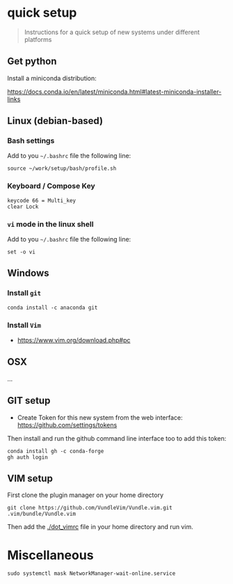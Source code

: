 # quick setup

> Instructions for a quick setup of new systems under different platforms

## Get python

Install a miniconda distribution:

https://docs.conda.io/en/latest/miniconda.html#latest-miniconda-installer-links

## Linux (debian-based)

### Bash settings

Add to you `~/.bashrc` file the following line:

```
source ~/work/setup/bash/profile.sh
```

### Keyboard / Compose Key

```
keycode 66 = Multi_key                                                                                                                                                                        
clear Lock  
```

### `vi` mode in the linux shell

Add to you `~/.bashrc` file the following line:

```
set -o vi
```

## Windows 

### Install `git`

```
conda install -c anaconda git
```

### Install `Vim`

- https://www.vim.org/download.php#pc

## OSX

...

## GIT setup

- Create Token for this new system from the web interface: https://github.com/settings/tokens

Then install and run the github command line interface too to add this token:
```
conda install gh -c conda-forge
gh auth login
```

## VIM setup

First clone the plugin manager on your home directory
```
git clone https://github.com/VundleVim/Vundle.vim.git .vim/bundle/Vundle.vim
```

Then add the [./dot_vimrc](./dot_vimrc) file in your home directory and run vim.

# Miscellaneous

```
sudo systemctl mask NetworkManager-wait-online.service
```
